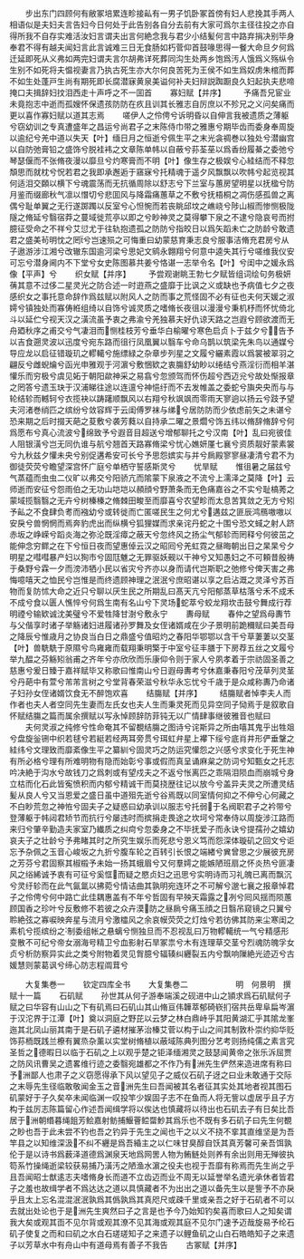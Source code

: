 <!-- { "loadSidebar": true } -->
　　步出东门四顾何有敝冢培累连畛接畆有一男子饥卧冢首傍有妇人悲挽其手两人相语似是夫妇夫言告妇今日何处于此告别各自分去前有大家可爲尔主径往投之亦自得所我不自存实难活汝妇言谓夫出言何絶念我与君少小结髪何言中路弃捐决别毕身奉君不得有越夫闻妇言此言诚难三日无食肠如朽菅仰首鼓喙思得一餐大命旦夕何爲迁延即死从义弗如两完妇谓夫言尔胡弗详死葬同沟生处两乡饱爲汚人饿爲义殇纵令生别不如死将夫愠视妻言乃执古死生亦大尔何良苦死为王侯不如生爲奴虏朱棺而葬不如生处蓬戸生尚有期死即长腐潜寐黄泉美谥何补夫妇辩説踟蹰良久妇起执夫悲啼掩口夫揖辞妇抆泪西走十声呼之不一囬首
　　寡妇赋【并序】
　　予痛吾兄宦业未竟抱志中逝而孤嫂怀保遗孩防防在疚且训其长雅志自厉庶以不殄兄之义问矣痛而更以喜作寡妇赋以道其志焉
　　嗟伊人之伶俜兮诉明昏以自伸言我被遗质之薄躯兮窃幼训之专真遭盛年之昌运兮尚君子之末陈侍巾带之雅惠兮期毕齿而委身奉周旋以逾纪兮羌中道以失天【叶】缅日月之恒逝兮佩生平之末光衾禂巻以独处兮潜幽宫以自防弛膏铅之盛饰兮脱袿袆之文章陈单帏以自蔽兮荪荃莝以爲香纷履綦之委弛兮琴瑟偃而不张脩夜漫以靡旦兮灼寒膏而不明【叶】像生存之极娱兮心絓结而不释忽頽思而就枕兮怳若君之我即承邂逅于窹寐兮托精魂于遥夕风飘飘以吹帏兮起览视其何适泪交頥以横下兮魂震荡而无抗循周除以舒志兮下兰室与蕙房望明星以抚楹兮防月鉴而缀廊秋气凛以憯切兮悲囬风与降霜痛蕙草之不敷兮抚梧桐之凋伤感孤兽之离偶兮耻单翼之无行遂踯躅以反室兮心怛惋而若丧眺邱坟之嶕峣兮陟山椒而惨恻极陇隧之脩延兮翳宿莽之蔓域徙荒亭以即之兮眇神灵之莫得攀下泉之不逮兮隐哀号而拊臆征受命之不祥兮艾愆尤于往轨抱遗孤之防防兮指皎日以爲矢蹈未亡之防龄兮敢遗君之盛美茍明忱之罔兮岂速殒之可悔重曰幼蒙慈育秉志良兮服事洁脩充君房兮从子遨游涉江湘兮改辙东国逾河梁兮思妃文鹓永翺翔兮何意中逵失其行兮嗟维我仪安可忘兮潜身阃内不下堂兮女史陈图慕共姜兮恪谌一志举令名【叶】兮闺中之媛永爲像【平声】兮
　　织女赋【并序】
　　予尝观谢眺王勃七夕赋皆组词绘句务极妍蒨其意不过侈二星灵光之防合述一时逰燕之盛靡于比讽之义或缺也予病值七夕之夜感织女之事托意命辞作爲兹赋以附风人之防而事之荒怪固不必有征也夫何天媛之淑嫮兮镇独处而寡俦絍组绮以自饰兮诚灵质之嗜脩长夜徂以漫漫兮秉机杼而怀忧倚北斗以延伫兮视天汉之潢流虽予衷之弗渝兮羌独慕夫好仇谅天路之岂遐兮顾欲渡而无舟廼秋序之甫交兮气凄泪而恻桂枝芳兮垂华白榆曜兮寒色启贞卜于兹夕兮告予以吉食遡灵波以迅度兮宛东路而徂行凤凰翼以翳车兮命乌鹊以筑梁先朱鸟以通媒兮导应龙以启征错璇玑之轇轕兮施缥緑之杂章步列星之文履兮纚素霞以爲裳被翠羽之翩反兮雌蜺爚兮函光申雅观于河濵兮敷悃欵之衷膓舒幼眇以绻结兮燕淫衍而相羊湛懽乐而穷极兮虞见妬于朝阳歘神采之易翕兮忽颁驾而怀伤超兮西迈兊兮故处惭报章之罔答兮遗玉玦于汉浦睇往途以连邅兮神悒纡而不去发帷盖之委蛇兮旟央央而与与轮结轸而轗轲兮衣揽袂以踌躇顺飘风以右翔兮秋飒飒而零雨天寥逈以扬云兮跂予望夫河渚巻绡匹之缤纷兮敛容辉于云闺傅罗袜与绨兮居防防而少依虑前矢之未谌兮恐来期之后时掇天葩之荾敷兮袭芳蕤以自持承二曜之景爓兮饰五纬以脩辞脩辞兮何爲愿布兮真心流波兮绵致予兮遐音目超送兮增郁聊托之兮汉南【叶】乱曰宛彼佳人阻银潢兮岂无同仇谁与航兮翘首天路寡脩梁兮忧心嫶妍厪七襄兮资质靓好蒙素裳兮九秋兹夕懽未央兮别促遘希安可长兮予思怨嫔实与并兮扄殿寥寥昼凄清兮君不为御徒荧荧兮瞻望深宫怀广庭兮单栖守誓感斯灵兮
　　忧旱赋
　　惟徂暑之届兹兮气蒸蕴而虫虫二仪旷以弗交兮阳骄亢而隂蒙下泉液之不流兮上濡泽之莫降【叶】云师逝而安征兮怨雨伯之无功山垲垲以頳顔兮野萧条而无色痛嘉谷之不实兮耻槁莠之蒙域揽翳翳之无卉兮树榛榛之脩棘田畯至而靡喜兮农望畛而太息苦箕敛之无方兮矧予畆之不食肆负耉而襁幼兮或转徙而亡匿嗟民生之何尤兮遘兹之匪辰鸿鴈嗷嗷以安戾兮兽惘惘而焉奔豹虎出而纵横兮狐狸媒而求亲诧丹蛇之十围兮恐文蜮之射人跻赤坂之峥嵘兮蹈炎海之弥沦既淫瘴之蔽天兮忽终风之扬尘气郁轸而罔释兮何彼茁之能伸念穷鳏之在下兮恒日夜而望惠倬云汉之昭囘兮羌虹霓之昼晦朝出日之杲杲兮夕明星之嘒嘒暴产妇以狥市兮固尫魋之无罪驱妖觋以干神兮又知愚妇之不可頼昔殷祷于桑野兮霖一夕而滂沛牺小民以省灾兮齐亦以身而请代岂斯职之弛修兮俾天害之弗悔噫嘻天之恤民兮岂惟是而终遗顾神理之泯泯兮庶昭谌以享之启沾溉之灵泽兮苏百物而复防怵大命之近只兮聊以厌生民之所期乱曰髙天亢兮阳郁蒸草枯落兮禾不成禾不成兮食以匮人憔悴兮何爲生南有名山兮下灵场蛇萃兮蛟龙翔坎击鼓兮舞成行荐明禋兮输欵诚沈美璧兮不爱牲降甘澍兮敷永宁
　　夀母赋
　　春仲之望爲母夀节与父偕享时诸子举觞诸妇进履诸孙罗舞及女侄诸婿咸在少子景明前跪穪赋曰美吾母之降辰兮惟歳月之协良当白日之鼎盛兮值昭灼之春阳华鄂鄂以含干兮草萋萋以交茎【叶】兽駪駪于原隰兮鸟雍雍而载翔秉明檠于中室兮征丰膳于下房荐五丝之文履兮举九醖之芬觞矧翁甫之齐年兮亦欣欣而乐康仰令则于家人兮夙孝着于宗祊固圣善之慈惠兮爰日臻于嘉祥赋毕又称歌曰惟南山兮日遐母夀考兮休嘉秉春阳兮茂草列灵茎兮丹葩中有萱兮芾芾言树之兮堂背春荣滋兮秋华永忘忧兮千歳于是众咸称夀乃命诸子妇孙女侄诸婿饮食无不醉饱欢喜
　　结膓赋【并序】
　　结膓赋者悼李夫人而作者也夫人者空同先生妻而左氏女也夫人生而秉灵死而见异空同子恸焉于是叙歌自怀赋结膓之篇而属余撰赋以写永悼顾辞防菲钝无以广情肆事继彼雅音也赋曰
　　夫何灵淑之纯修兮性命奄其不留覩结膓之图诗兮诧斯异之所由嘻其鬼乎出牲爼兮盘旋釡铏中织若毬兮若綎若经两耳旁贯兮珥虹弁星上襻下绥兮底肖井形俨垂鞶之絓纬兮文理致而靡紊像生平之纂紃兮固灵巧之防运究懽怨之兴感兮求变化于死生神有所必格兮理有所难明物有隐而始彰兮事或假而真呈诵麻枲之防词兮知甄女之托志吟决絶于沟水兮故钱刀之爲刺或有望戍夫之不返兮怅离匹之乖隔泪陨血而崩城兮身立枯而化石此皆寃愤积而内郁兮精诚干而莫挠歴往记以放今兮盖异夫灵之所遭灵结髪从良人兮又当恩爱之盛日虽中道殂先逝兮谷焉既以同室情何抑之不伸兮心何藏之不白眇荒忽之神恠兮固夫子之疑惑曰幼承训以服志兮托弱于名阀职君子之衿带兮登薄躯于帏闼君矫节而抗行兮屡违时而摈捐走畏途之坎坷兮常奉侍以周旋涉江路而来归兮肇辛勤造夫家室乃纎质之纠疴兮忽委身之不毕抚爱子而永诀兮提孺孙之嬉幼哀夫子之壮龄兮予弗睹其时之所究生娱乐而死悲兮恩义笃而怨深体璇矶之回文兮讵忘予杂佩之玉音心峻坂之九折兮腹车轮之百转引长恨之端緖兮兾曾思之少展彼充房之芳芬兮君固察其椒榝予未始一扬其蛾眉兮又何羣嫮之能嫉陋班扇之怀炎热兮匪凄风之绤絺诚予衷有可征兮奚恇而疑之愍贞妇之迅思兮实明诗而习礼魄已离而飘沉兮灵纡轸而在此气氤氲以拂菀兮情诘曲其孰明宛连环之不可解兮邈七襄之报章悼君子之伶俜兮何中路亡此佳耦惠盖有不年兮哲固有早殃天霜露之冽兮囘风揺而陨蕙顾国香之珍叶兮反敷修不若彼之众卉漠防之昼扄兮痛玉顔之日翳吊窥镜之只翼兮聆絶弦之寡唳映奔星与流月兮激櫺风之余哀幙荧荧之灯烛兮若彷佛其防来尘寒闺之素机兮揽缤纷之制委组帐之悬螭兮恻独旦而不忍视乱曰万物轇轕统一气兮精感形变散不可纪兮帝女溺海号精卫兮血影射石旱冢祟兮木有连理草交茎兮烈魂防魄孚女贞兮析防察异实此之类兮附物着灵见胷臆兮辐辏纠纒裂五内兮飘响隟絶光迹迈兮古媛慧则蒙葛讽兮缔心防志程阘茸兮













　　大复集巻一
　　钦定四库全书
　　大复集巻二　　　　　　明　何景明　撰赋十一篇
　　石矶赋
　　孙世其从何子游奉端溪之砚进中山之頴求爲石矶赋何子赋之曰华容有山山之下有矶焉曰石矶山其山脩亘伟韡萃郁碕嵚扪宿共岳卑阜扁岑濵于汉沱界于江潭【叶】奠以洞庭之野芘以云梦之林白鼎峙乎其阳黄湖汇乎其隂龙峯迤其北凤山丽其南于是石矶子遴材摧茅治榛艾菅以构于山之间其制敦朴崇约抑华贬饰荪栭既践兰橑有翼烝杂薰以实堂树脩植以蔽域陈典列图分艺考则扬纯儒之素言究圣哲之德暇日以临于石矶之上以观乎楚之钜泽缅湘灵之鼓瑟闻黄帝之张乐泝屈贾之防风讯曹吴之遗畧维行迹之委翳宛雄都之不作乃有洲先生俨然来造进席有称曰予洲鄙人也肃子之义窃愿得承下风以望见子之威仪石矶子迓之曰业未敢通于交际之末辱先生径临敢敬闻金玉之音洲先生曰吾闻被其名者征其实处其地者视其图石矶蒙好于子久矣卒未闻临渊一叹投竿少娱固子志不在鱼而人将无訾以虚居乎且子方构于兹厉志陈篇留心作述吾闻缉学将以俟达也慎藏将以待出也石矶去子有日矣比吾居于洲朝缗暮绳飷芳鲙嘉射鲂捕鰋罾鲿罶魦其爲乐也不既有多石矶子曰先生何覩之眇也吾于此未尝不钓也吾之钓异于先生之闻也干之以义不挠不挛其直维坚是为吾竿县之以知维深汲不纠不纒是爲吾緍主之以仁味甘臭醇自饫其真芳馨可亲吾饵孰伦于是以诗书爲薮泽道德爲渊泉天地爲网罟人物为鲔鲢处则养有余出则用无殚彼执笱系竹操绳逝梁较获易捕乃潢汚之陋渔水濵之役夫也视于吾靡有称焉而先生尚之乎且吾闻昭士猷逺志夫嗜脩身长而道不立齿迈而业不周无以延誉举名遗光承休者皆君子之羞也故缉学者不爲达达之道以具慎藏者不为出出之道以备先生以是訾予不亦戾乎且太上忘名混混泯泯孰爲其僞孰爲其真咫尺或疎千里或亲吾之好于石矶者不可以去就出处论也于是洲先生爽然曰子之言是也予今乃始知钓矣喜而歌曰人之知矣谓我大矣或观其靣不见尔背或观其潦不见其海或观其庭不见尔门速予迈哉旋易予纶石矶子使复之而和曰矶之水白石瑳瑳知子之来遗子以鲤鱼矶之山白石皓皓知子之来遗子以芳草水中有舟山中有道母焉有善子不我告
　　古冢赋【并序】
